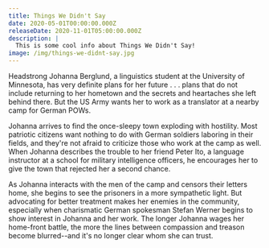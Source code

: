 ```yaml
---
title: Things We Didn't Say
date: 2020-05-01T00:00:00.000Z
releaseDate: 2020-11-01T05:00:00.000Z
description: |
  This is some cool info about Things We Didn't Say!
image: /img/things-we-didnt-say.jpg
---
```


Headstrong Johanna Berglund, a linguistics student at the University of  Minnesota, has very definite plans for her future . . . plans that do  not include returning to her hometown and the secrets and heartaches she  left behind there. But the US Army wants her to work as a translator at  a nearby camp for German POWs.

Johanna arrives to find the  once-sleepy town exploding with hostility. Most patriotic citizens want  nothing to do with German soldiers laboring in their fields, and they're  not afraid to criticize those who work at the camp as well. When  Johanna describes the trouble to her friend Peter Ito, a language  instructor at a school for military intelligence officers, he encourages  her to give the town that rejected her a second chance.

As  Johanna interacts with the men of the camp and censors their letters  home, she begins to see the prisoners in a more sympathetic light. But  advocating for better treatment makes her enemies in the community,  especially when charismatic German spokesman Stefan Werner begins to  show interest in Johanna and her work. The longer Johanna wages her  home-front battle, the more the lines between compassion and treason  become blurred--and it's no longer clear whom she can trust.
